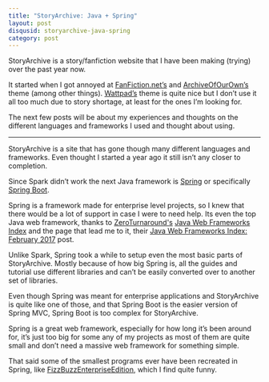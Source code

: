 ```yaml
--- 
title: "StoryArchive: Java + Spring"
layout: post
disqusid: storyarchive-java-spring
category: post
---
```

StoryArchive is a story/fanfiction website that I have been making (trying) over the past year now. 

It started when I got annoyed at [FanFiction.net’s](https://www.fanfiction.net/) and [ArchiveOfOurOwn’s](https://archiveofourown.org/) theme (among other things). [Wattpad’s](https://www.wattpad.com/) theme is quite nice but I don’t use it all too much due to story shortage, at least for the ones I’m looking for.

The next few posts will be about my experiences and thoughts on the different languages and frameworks I used and thought about using.

---

StoryArchive is a site that has gone though many different languages and frameworks. Even thought I started a year ago it still isn’t any closer to completion.

Since Spark didn’t work the next Java framework is [Spring](https://spring.io/) or specifically [Spring Boot](https://projects.spring.io/spring-boot/).

Spring is a framework made for enterprise level projects, so I knew that there would be a lot of support in case I were to need help. Its even the top Java web framework, thanks to [ZeroTurnaround's](https://zeroturnaround.com/) [Java Web Frameworks Index](https://zeroturnaround.com/webframeworksindex/) and the page that lead me to it, their [Java Web Frameworks Index: February 2017](https://zeroturnaround.com/rebellabs/java-web-frameworks-index-by-rebellabs/) post.

Unlike Spark, Spring took a while to setup even the most basic parts of StoryArchive. Mostly because of how big Spring is, all the guides and tutorial use different libraries and can’t be easily converted over to another set of libraries.

Even though Spring was meant for enterprise applications and StoryArchive is quite like one of those, and that Spring Boot is the easier version of Spring MVC, Spring Boot is too complex for StoryArchive.

Spring is a great web framework, especially for how long it’s been around for, it’s just too big for some any of my projects as most of them are quite small and don’t need a massive web framework for something simple.

That said some of the smallest programs ever have been recreated in Spring, like [FizzBuzzEnterpriseEdition](https://github.com/EnterpriseQualityCoding/FizzBuzzEnterpriseEdition), which I find quite funny.
